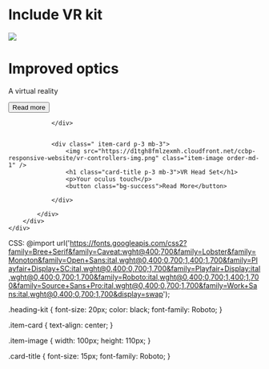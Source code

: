 <!DOCTYPE html>
<html>

<head>
    <link rel="stylesheet" href="https://stackpath.bootstrapcdn.com/bootstrap/4.5.2/css/bootstrap.min.css" integrity="sha384-JcKb8q3iqJ61gNV9KGb8thSsNjpSL0n8PARn9HuZOnIxN0hoP+VmmDGMN5t9UJ0Z" crossorigin="anonymous" />
    <script src="https://code.jquery.com/jquery-3.5.1.slim.min.js" integrity="sha384-DfXdz2htPH0lsSSs5nCTpuj/zy4C+OGpamoFVy38MVBnE+IbbVYUew+OrCXaRkfj" crossorigin="anonymous"></script>
    <script src="https://cdn.jsdelivr.net/npm/popper.js@1.16.1/dist/umd/popper.min.js" integrity="sha384-9/reFTGAW83EW2RDu2S0VKaIzap3H66lZH81PoYlFhbGU+6BZp6G7niu735Sk7lN" crossorigin="anonymous"></script>
    <script src="https://stackpath.bootstrapcdn.com/bootstrap/4.5.2/js/bootstrap.min.js" integrity="sha384-B4gt1jrGC7Jh4AgTPSdUtOBvfO8shuf57BaghqFfPlYxofvL8/KUEfYiJOMMV+rV" crossorigin="anonymous"></script>
</head>

<body>
    <div class="container">
        <div class="row">
            <div class="col-12 p-3 mb-3 order-md-2 justify-content-center">
                <h1 class="heading-kit">Include VR kit</h1>
            </div>
            <div class="card-container col-12 col-md-4">
                <div class=" item-card p-3 mb-3">
                    <img src="https://d1tgh8fmlzexmh.cloudfront.net/ccbp-responsive-website/vr-optics-img.png" class="item-image order-md-2" />
                    <h1 class="card-title p-3 mb-3">Improved optics</h1>
                    <p>A virtual reality</p>
                    <button class="bg-info">Read more</button>

                </div>


                <div class=" item-card p-3 mb-3">
                    <img src="https://d1tgh8fmlzexmh.cloudfront.net/ccbp-responsive-website/vr-controllers-img.png" class="item-image order-md-1" />
                    <h1 class="card-title p-3 mb-3">VR Head Set</h1>
                    <p>Your oculus touch</p>
                    <button class="bg-success">Read More</button>

                </div>

            </div>
        </div>
    </div>


</body>

</html>



CSS:
@import url('https://fonts.googleapis.com/css2?family=Bree+Serif&family=Caveat:wght@400;700&family=Lobster&family=Monoton&family=Open+Sans:ital,wght@0,400;0,700;1,400;1,700&family=Playfair+Display+SC:ital,wght@0,400;0,700;1,700&family=Playfair+Display:ital,wght@0,400;0,700;1,700&family=Roboto:ital,wght@0,400;0,700;1,400;1,700&family=Source+Sans+Pro:ital,wght@0,400;0,700;1,700&family=Work+Sans:ital,wght@0,400;0,700;1,700&display=swap');

.heading-kit {
    font-size: 20px;
    color: black;
    font-family: Roboto;
}

.item-card {
    text-align: center;
}

.item-image {
    width: 100px;
    height: 110px;
}

.card-title {
    font-size: 15px;
    font-family: Roboto;
}
